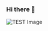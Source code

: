 ### Hi there 👋

![TEST Image](https://drive.google.com/file/d/1JXeHo4SfXSqYo1-T3LrKixjPibMeChww/preview)
